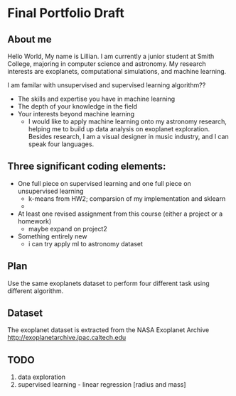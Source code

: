 # Final Portfolio Draft

## About me
Hello World, My name is Lillian. I am currently a junior student at Smith College, majoring in computer science and astronomy. My research interests are exoplanets, computational simulations, and machine learning.

I am familar with unsupervised and supervised learning algorithm??

- The skills and expertise you have in machine learning
- The depth of your knowledge in the field
- Your interests beyond machine learning
    - I would like to apply machine learning onto my astronomy research, helping me to build up data analysis on exoplanet exploration. Besides research, I am a visual designer in music industry, and I can speak four languages.

## Three significant coding elements:
- One full piece on supervised learning and one full piece on unsupervised learning
    - k-means from HW2; comparsion of my implementation and sklearn
    - 
- At least one revised assignment from this course (either a project or a homework) 
    - maybe expand on project2
- Something entirely new
    - i can try apply ml to astronomy dataset 


## Plan
Use the same exoplanets dataset to perform four different task using different algorithm.
## Dataset
The exoplanet dataset is extracted from the NASA Exoplanet Archive  http://exoplanetarchive.ipac.caltech.edu

## TODO
1. data exploration
2. supervised learning - linear regression [radius and mass]